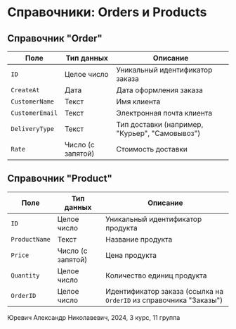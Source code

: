 # Справочники: Orders и Products

## Справочник "Order"

| Поле                | Тип данных     | Описание                        |
|---------------------|----------------|----------------------------------|
| `ID`           | Целое число    | Уникальный идентификатор заказа |
| `CreateAt`         | Дата           | Дата оформления заказа          |
| `CustomerName`      | Текст          | Имя клиента                     |
| `CustomerEmail`     | Текст          | Электронная почта клиента       |
| `DeliveryType`      | Текст          | Тип доставки (например, "Курьер", "Самовывоз") |
| `Rate`              | Число (с запятой) | Стоимость доставки              |

## Справочник "Product"

| Поле                | Тип данных     | Описание                               |
|---------------------|----------------|---------------------------------------|
| `ID`         | Целое число    | Уникальный идентификатор продукта     |
| `ProductName`       | Текст          | Название продукта                     |
| `Price`             | Число (с запятой) | Цена продукта                         |
| `Quantity`          | Целое число    | Количество единиц продукта            |
| `OrderID`           | Целое число    | Идентификатор заказа (ссылка на `OrderID` из справочника "Заказы") |

Юревич Александр Николавевич, 2024, 3 курс, 11 группа
